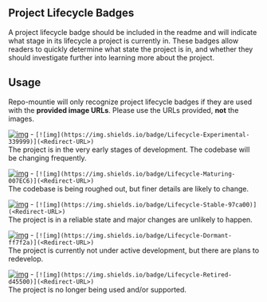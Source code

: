 ## Project Lifecycle Badges

A project lifecycle badge should be included in the readme and will indicate what stage in its lifecycle a project is currently in. These badges allow readers to quickly determine what state the project is in, and whether they should investigate further into learning more about the project.

## Usage

Repo-mountie will only recognize project lifecycle badges if they are used with the **provided image URLs**. Please use the URLs provided, **not** the images.

[![img](https://img.shields.io/badge/Lifecycle-Experimental-339999)](https://github.com/bcgov/repomountie/blob/master/doc/lifecycle-badges.md) - ```[![img](https://img.shields.io/badge/Lifecycle-Experimental-339999)](<Redirect-URL>)```\
The project is in the very early stages of development. The codebase will be changing frequently.


[![img](https://img.shields.io/badge/Lifecycle-Maturing-007EC6)](https://github.com/bcgov/repomountie/blob/master/doc/lifecycle-badges.md) - ```[![img](https://img.shields.io/badge/Lifecycle-Maturing-007EC6)](<Redirect-URL>)```\
The codebase is being roughed out, but finer details are likely to change.


[![img](https://img.shields.io/badge/Lifecycle-Stable-97ca00)](https://github.com/bcgov/repomountie/blob/master/doc/lifecycle-badges.md) - ```[![img](https://img.shields.io/badge/Lifecycle-Stable-97ca00)](<Redirect-URL>)```\
The project is in a reliable state and major changes are unlikely to happen.


[![img](https://img.shields.io/badge/Lifecycle-Dormant-ff7f2a)](https://github.com/bcgov/repomountie/blob/master/doc/lifecycle-badges.md) - ```[![img](https://img.shields.io/badge/Lifecycle-Dormant-ff7f2a)](<Redirect-URL>)```\
The project is currently not under active development, but there are plans to redevelop.


[![img](https://img.shields.io/badge/Lifecycle-Retired-d45500)](https://github.com/bcgov/repomountie/blob/master/doc/lifecycle-badges.md) - ```[![img](https://img.shields.io/badge/Lifecycle-Retired-d45500)](<Redirect-URL>)```\
The project is no longer being used and/or supported.
